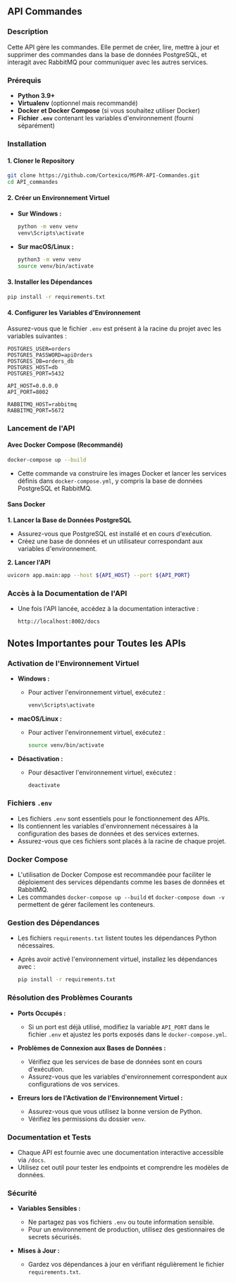 ## **API Commandes**

### **Description**

Cette API gère les commandes. Elle permet de créer, lire, mettre à jour et supprimer des commandes dans la base de données PostgreSQL, et interagit avec RabbitMQ pour communiquer avec les autres services.

### **Prérequis**

- **Python 3.9+**
- **Virtualenv** (optionnel mais recommandé)
- **Docker et Docker Compose** (si vous souhaitez utiliser Docker)
- **Fichier `.env`** contenant les variables d'environnement (fourni séparément)

### **Installation**

#### **1. Cloner le Repository**

```bash
git clone https://github.com/Cortexico/MSPR-API-Commandes.git
cd API_commandes
```

#### **2. Créer un Environnement Virtuel**

- **Sur Windows :**

  ```bash
  python -m venv venv
  venv\Scripts\activate
  ```

- **Sur macOS/Linux :**

  ```bash
  python3 -m venv venv
  source venv/bin/activate
  ```

#### **3. Installer les Dépendances**

```bash
pip install -r requirements.txt
```

#### **4. Configurer les Variables d'Environnement**

Assurez-vous que le fichier `.env` est présent à la racine du projet avec les variables suivantes :

```
POSTGRES_USER=orders
POSTGRES_PASSWORD=apiOrders
POSTGRES_DB=orders_db
POSTGRES_HOST=db
POSTGRES_PORT=5432

API_HOST=0.0.0.0
API_PORT=8002

RABBITMQ_HOST=rabbitmq
RABBITMQ_PORT=5672
```

### **Lancement de l'API**

#### **Avec Docker Compose (Recommandé)**

```bash
docker-compose up --build
```

- Cette commande va construire les images Docker et lancer les services définis dans `docker-compose.yml`, y compris la base de données PostgreSQL et RabbitMQ.

#### **Sans Docker**

**1. Lancer la Base de Données PostgreSQL**

- Assurez-vous que PostgreSQL est installé et en cours d'exécution.
- Créez une base de données et un utilisateur correspondant aux variables d'environnement.

**2. Lancer l'API**

```bash
uvicorn app.main:app --host ${API_HOST} --port ${API_PORT}
```

### **Accès à la Documentation de l'API**

- Une fois l'API lancée, accédez à la documentation interactive :

  ```
  http://localhost:8002/docs
  ```

## **Notes Importantes pour Toutes les APIs**

### **Activation de l'Environnement Virtuel**

- **Windows :**

  - Pour activer l'environnement virtuel, exécutez :

    ```bash
    venv\Scripts\activate
    ```

- **macOS/Linux :**

  - Pour activer l'environnement virtuel, exécutez :

    ```bash
    source venv/bin/activate
    ```

- **Désactivation :**

  - Pour désactiver l'environnement virtuel, exécutez :

    ```bash
    deactivate
    ```

### **Fichiers `.env`**

- Les fichiers `.env` sont essentiels pour le fonctionnement des APIs.
- Ils contiennent les variables d'environnement nécessaires à la configuration des bases de données et des services externes.
- Assurez-vous que ces fichiers sont placés à la racine de chaque projet.

### **Docker Compose**

- L'utilisation de Docker Compose est recommandée pour faciliter le déploiement des services dépendants comme les bases de données et RabbitMQ.
- Les commandes `docker-compose up --build` et `docker-compose down -v` permettent de gérer facilement les conteneurs.

### **Gestion des Dépendances**

- Les fichiers `requirements.txt` listent toutes les dépendances Python nécessaires.
- Après avoir activé l'environnement virtuel, installez les dépendances avec :

  ```bash
  pip install -r requirements.txt
  ```

### **Résolution des Problèmes Courants**

- **Ports Occupés :**

  - Si un port est déjà utilisé, modifiez la variable `API_PORT` dans le fichier `.env` et ajustez les ports exposés dans le `docker-compose.yml`.

- **Problèmes de Connexion aux Bases de Données :**

  - Vérifiez que les services de base de données sont en cours d'exécution.
  - Assurez-vous que les variables d'environnement correspondent aux configurations de vos services.

- **Erreurs lors de l'Activation de l'Environnement Virtuel :**

  - Assurez-vous que vous utilisez la bonne version de Python.
  - Vérifiez les permissions du dossier `venv`.

### **Documentation et Tests**

- Chaque API est fournie avec une documentation interactive accessible via `/docs`.
- Utilisez cet outil pour tester les endpoints et comprendre les modèles de données.

### **Sécurité**

- **Variables Sensibles :**

  - Ne partagez pas vos fichiers `.env` ou toute information sensible.
  - Pour un environnement de production, utilisez des gestionnaires de secrets sécurisés.

- **Mises à Jour :**

  - Gardez vos dépendances à jour en vérifiant régulièrement le fichier `requirements.txt`.